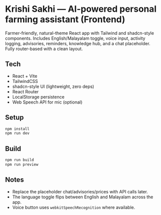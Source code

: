 
# Krishi Sakhi — AI-powered personal farming assistant (Frontend)

Farmer-friendly, natural-theme React app with Tailwind and shadcn-style components.
Includes English/Malayalam toggle, voice input, activity logging, advisories,
reminders, knowledge hub, and a chat placeholder. Fully router-based with a clean layout.

## Tech
- React + Vite
- TailwindCSS
- shadcn-style UI (lightweight, zero deps)
- React Router
- LocalStorage persistence
- Web Speech API for mic (optional)

## Setup
```bash
npm install
npm run dev
```

## Build
```bash
npm run build
npm run preview
```

## Notes
- Replace the placeholder chat/advisories/prices with API calls later.
- The language toggle flips between English and Malayalam across the app.
- Voice button uses `webkitSpeechRecognition` where available.
